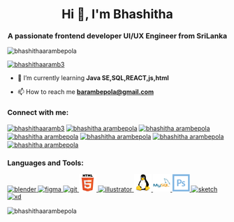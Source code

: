<h1 align="center">Hi 👋, I'm Bhashitha</h1>
<h3 align="center">A passionate frontend developer UI/UX Engineer from SriLanka</h3>

<p align="left"> <img src="https://komarev.com/ghpvc/?username=bhashithaarambepola&label=Profile%20views&color=0e75b6&style=flat" alt="bhashithaarambepola" /> </p>

<p align="left"> <a href="https://twitter.com/bhashithaaramb3" target="blank"><img src="https://img.shields.io/twitter/follow/bhashithaaramb3?logo=twitter&style=for-the-badge" alt="bhashithaaramb3" /></a> </p>

- 🌱 I’m currently learning **Java SE,SQL,REACT,js,html**

- 📫 How to reach me **barambepola@gmail.com**

<h3 align="left">Connect with me:</h3>
<p align="left">
<a href="https://twitter.com/bhashithaaramb3" target="blank"><img align="center" src="https://raw.githubusercontent.com/rahuldkjain/github-profile-readme-generator/master/src/images/icons/Social/twitter.svg" alt="bhashithaaramb3" height="30" width="40" /></a>
<a href="https://linkedin.com/in/bhashitha arambepola" target="blank"><img align="center" src="https://raw.githubusercontent.com/rahuldkjain/github-profile-readme-generator/master/src/images/icons/Social/linked-in-alt.svg" alt="bhashitha arambepola" height="30" width="40" /></a>
<a href="https://fb.com/bhashitha arambepola" target="blank"><img align="center" src="https://raw.githubusercontent.com/rahuldkjain/github-profile-readme-generator/master/src/images/icons/Social/facebook.svg" alt="bhashitha arambepola" height="30" width="40" /></a>
<a href="https://instagram.com/bhashitha arambepola" target="blank"><img align="center" src="https://raw.githubusercontent.com/rahuldkjain/github-profile-readme-generator/master/src/images/icons/Social/instagram.svg" alt="bhashitha arambepola" height="30" width="40" /></a>
<a href="https://dribbble.com/bhashitha arambepola" target="blank"><img align="center" src="https://raw.githubusercontent.com/rahuldkjain/github-profile-readme-generator/master/src/images/icons/Social/dribbble.svg" alt="bhashitha arambepola" height="30" width="40" /></a>
<a href="https://www.behance.net/bhashitha arambepola" target="blank"><img align="center" src="https://raw.githubusercontent.com/rahuldkjain/github-profile-readme-generator/master/src/images/icons/Social/behance.svg" alt="bhashitha arambepola" height="30" width="40" /></a>
<a href="https://discord.gg/bhashitha arambepola" target="blank"><img align="center" src="https://raw.githubusercontent.com/rahuldkjain/github-profile-readme-generator/master/src/images/icons/Social/discord.svg" alt="bhashitha arambepola" height="30" width="40" /></a>
</p>

<h3 align="left">Languages and Tools:</h3>
<p align="left"> <a href="https://www.blender.org/" target="_blank" rel="noreferrer"> <img src="https://download.blender.org/branding/community/blender_community_badge_white.svg" alt="blender" width="40" height="40"/> </a> <a href="https://www.figma.com/" target="_blank" rel="noreferrer"> <img src="https://www.vectorlogo.zone/logos/figma/figma-icon.svg" alt="figma" width="40" height="40"/> </a> <a href="https://git-scm.com/" target="_blank" rel="noreferrer"> <img src="https://www.vectorlogo.zone/logos/git-scm/git-scm-icon.svg" alt="git" width="40" height="40"/> </a> <a href="https://www.w3.org/html/" target="_blank" rel="noreferrer"> <img src="https://raw.githubusercontent.com/devicons/devicon/master/icons/html5/html5-original-wordmark.svg" alt="html5" width="40" height="40"/> </a> <a href="https://www.adobe.com/in/products/illustrator.html" target="_blank" rel="noreferrer"> <img src="https://www.vectorlogo.zone/logos/adobe_illustrator/adobe_illustrator-icon.svg" alt="illustrator" width="40" height="40"/> </a> <a href="https://www.linux.org/" target="_blank" rel="noreferrer"> <img src="https://raw.githubusercontent.com/devicons/devicon/master/icons/linux/linux-original.svg" alt="linux" width="40" height="40"/> </a> <a href="https://www.mysql.com/" target="_blank" rel="noreferrer"> <img src="https://raw.githubusercontent.com/devicons/devicon/master/icons/mysql/mysql-original-wordmark.svg" alt="mysql" width="40" height="40"/> </a> <a href="https://www.photoshop.com/en" target="_blank" rel="noreferrer"> <img src="https://raw.githubusercontent.com/devicons/devicon/master/icons/photoshop/photoshop-line.svg" alt="photoshop" width="40" height="40"/> </a> <a href="https://www.sketch.com/" target="_blank" rel="noreferrer"> <img src="https://www.vectorlogo.zone/logos/sketchapp/sketchapp-icon.svg" alt="sketch" width="40" height="40"/> </a> <a href="https://www.adobe.com/products/xd.html" target="_blank" rel="noreferrer"> <img src="https://cdn.worldvectorlogo.com/logos/adobe-xd.svg" alt="xd" width="40" height="40"/> </a> </p>

<p><img align="center" src="https://github-readme-stats.vercel.app/api/top-langs?username=bhashithaarambepola&show_icons=true&locale=en&layout=compact" alt="bhashithaarambepola" /></p>


